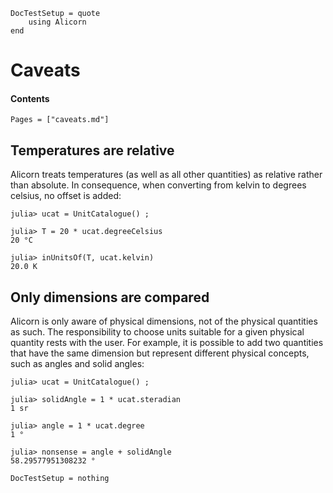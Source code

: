 ```@meta
DocTestSetup = quote
    using Alicorn
end
```

# Caveats

#### Contents

```@contents
Pages = ["caveats.md"]
```

## Temperatures are relative

Alicorn treats temperatures (as well as all other quantities) as relative rather
than absolute. In consequence, when converting from kelvin to degrees celsius,
no offset is added:
```jldoctest
julia> ucat = UnitCatalogue() ;

julia> T = 20 * ucat.degreeCelsius
20 °C

julia> inUnitsOf(T, ucat.kelvin)
20.0 K
```

## Only dimensions are compared

Alicorn is only aware of physical dimensions, not of the physical quantities
as such. The responsibility to choose units suitable for a given
physical quantity rests with the user. For example, it is possible to add
two quantities that have the same dimension but represent different physical
concepts, such as angles and solid angles:
```jldoctest
julia> ucat = UnitCatalogue() ;

julia> solidAngle = 1 * ucat.steradian
1 sr

julia> angle = 1 * ucat.degree
1 °

julia> nonsense = angle + solidAngle
58.29577951308232 °
```

```@meta
DocTestSetup = nothing
```
